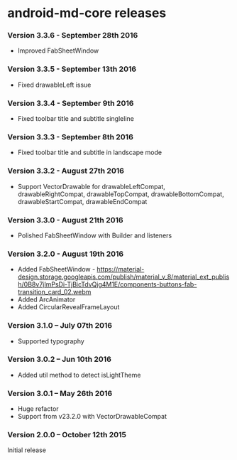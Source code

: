 # android-md-core releases #

### Version 3.3.6 - September 28th 2016 ###

- Improved FabSheetWindow


### Version 3.3.5 - September 13th 2016 ###

- Fixed drawableLeft issue


### Version 3.3.4 - September 9th 2016 ###

- Fixed toolbar title and subtitle singleline


### Version 3.3.3 - September 8th 2016 ###

- Fixed toolbar title and subtitle in landscape mode


### Version 3.3.2 - August 27th 2016 ###

- Support VectorDrawable for drawableLeftCompat, drawableRightCompat, drawableTopCompat, drawableBottomCompat, drawableStartCompat, drawableEndCompat


### Version 3.3.0 - August 21th 2016 ###

- Polished FabSheetWindow with Builder and listeners

### Version 3.2.0 - August 19th 2016 ###

- Added FabSheetWindow - https://material-design.storage.googleapis.com/publish/material_v_8/material_ext_publish/0B8v7jImPsDi-TjBicTdvQjg4M1E/components-buttons-fab-transition_card_02.webm
- Added ArcAnimator
- Added CircularRevealFrameLayout

### Version 3.1.0 – July 07th 2016 ###

- Supported typography


### Version 3.0.2 – Jun 10th 2016 ###

- Added util method to detect isLightTheme


### Version 3.0.1 – May 26th 2016 ###

- Huge refactor
- Support from v23.2.0 with VectorDrawableCompat


### Version 2.0.0 – October 12th 2015 ###

Initial release
